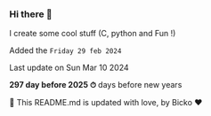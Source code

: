 ### Hi there 👋

I create some cool stuff (C, python and Fun !)

Added the `Friday 29 feb 2024`

Last update on Sun Mar 10 2024

**297 day before 2025 ⏱** days before new years

🤖 This README.md is updated with love, by Bicko ❤️

